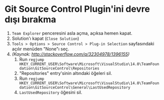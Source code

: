 # Git Source Control Plugin'ini devre dışı bırakma

1. `Team Explorer` penceresini asla açma, açıksa hemen kapat.
2. Solution'ı kapat (`Close Solution`)
3. `Tools > Options > Source Control > Plug-in Selection` sayfasındaki açılır menüden "None"ı seç.
4. _(Kaynak: http://stackoverflow.com/a/32304978/1396155)_
    1. Run `regjump HKEY_CURRENT_USER\Software\Microsoft\VisualStudio\14.0\TeamFoundation\GitSourceControl\Repositories`
    2. "Repositories" entry'sinin altındaki öğeleri sil.
    3. Run `regjump HKEY_CURRENT_USER\Software\Microsoft\VisualStudio\14.0\TeamFoundation\GitSourceControl\General\LastUsedRepository`
    4. `LastUsedRepository` öğesini sil.
